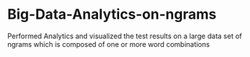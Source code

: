 # Big-Data-Analytics-on-ngrams
Performed Analytics and visualized the test results on a large data set of ngrams which is composed of one or more word combinations
